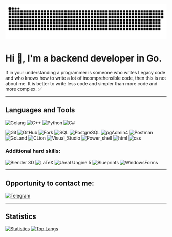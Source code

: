 ![dynamics image](https://github.com/CombiningIdeas/CombiningIdeas/blob/main/images/contributions.svg)

# Hi :wave:, I'm a backend developer in Go.


If in your understanding a programmer is someone who writes Legacy code and who knows how to write a lot of incomprehensible code, then this is not about me.
It is better to write less code and simpler than more code and more complex. :white_check_mark:

---

## Languages and Tools
![Golang](https://img.shields.io/badge/Golang-00CED1?style=for-the-badge&logo=go&logoColor=00008B)
![C++](https://img.shields.io/badge/C++-000000?style=for-the-badge&logo=C%2b%2b&logoColor=FF0000)
![Python](https://img.shields.io/badge/Python-87CEE0?style=for-the-badge&logo=python&logoColor=FFFF00)
![C#](https://img.shields.io/badge/.NET-5C2D91?style=for-the-badge&logo=.net&logoColor=white")



![Git](https://img.shields.io/badge/git-000080)
![GitHub](https://img.shields.io/badge/github-0000FF)
![Fork](https://img.shields.io/badge/fork-00FFFF)
![SQL](https://img.shields.io/badge/SQL-00FF05)
![PostgreSQL](https://img.shields.io/badge/PostgreSQL-998910)
![pgAdmin4](https://img.shields.io/badge/pgAdmin4-808000)
![Postman](https://img.shields.io/badge/Postman-FFFF00)
![GoLand](https://img.shields.io/badge/GoLand-800085)
![CLion](https://img.shields.io/badge/CLion-B0C0F5)
![Visual_Studio](https://img.shields.io/badge/Visual_Studio-FF00FF) 
![Power_shell](https://img.shields.io/badge/Markdown-FF5555)
![html](https://img.shields.io/badge/html-AA008B)
![css](https://img.shields.io/badge/css-0F458B)

### Additional hard skills:

![Blender 3D](https://img.shields.io/badge/Blender_3D-FCA305) 
![LaTeX](https://img.shields.io/badge/LaTeX-50F115) 
![Ureal Ungine 5](https://img.shields.io/badge/Ureal_Ungine_5-50F0F5) 
![Blueprints](https://img.shields.io/badge/Blueprints-231AB5)
![WindowsForms](https://img.shields.io/badge/Windows_Forms-203185)

---

## Opportunity to contact me:

[![Telegram](https://img.shields.io/badge/Telegram-0F0F0F?style=for-the-badge&logo=telegram&logoColor=00CED1)](https://t.me/BackendDeveloperGolang)

---

## Statistics

[![Statistics](https://github-readme-stats.vercel.app/api?username=CombiningIdeas&count_private=true&show_icons=true&theme=radical)](https://github.com/anuraghazra/github-readme-stats) 
[![Top Langs](https://github-readme-stats.vercel.app/api/top-langs/?username=CombiningIdeas&count_private=true&layout=donut&theme=tokyonight)](https://github.com/anuraghazra/github-readme-stats)

